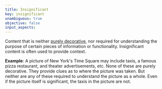 ```yaml
---
title: Insignificant
key: insignificant
unambiguous: true
objective: false
input_aspects:
---
```


Content that is neither [purely decorative][], nor required for understanding the purpose of certain pieces of information or functionality. Insignificant content is often used to provide context.

**Example**: A picture of New York's Time Square may include taxis, a famous pizza restaurant, and theater advertisements, etc. None of these are purely decorative. They provide clues as to where the picture was taken. But neither are any of these required to understand the picture as a whole. Even if the picture itself is significant, the taxis in the picture are not.

[purely decorative]: https://www.w3.org/TR/WCAG22/#dfn-pure-decoration 'WCAG 2.2, Purely decorative'
